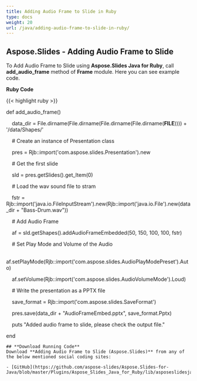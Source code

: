 ```yaml
---
title: Adding Audio Frame to Slide in Ruby
type: docs
weight: 20
url: /java/adding-audio-frame-to-slide-in-ruby/
---
```


## **Aspose.Slides - Adding Audio Frame to Slide**
To Add Audio Frame to Slide using **Aspose.Slides Java for Ruby**, call **add_audio_frame** method of **Frame** module. Here you can see example code.

**Ruby Code**

{{< highlight ruby >}}

 def add_audio_frame()

    data_dir = File.dirname(File.dirname(File.dirname(File.dirname(__FILE__)))) + '/data/Shapes/'



    # Create an instance of Presentation class

    pres = Rjb::import('com.aspose.slides.Presentation').new

    # Get the first slide

    sld = pres.getSlides().get_Item(0)

    # Load the wav sound file to stram

    fstr = Rjb::import('java.io.FileInputStream').new(Rjb::import('java.io.File').new(data_dir + "Bass-Drum.wav"))



    # Add Audio Frame

    af = sld.getShapes().addAudioFrameEmbedded(50, 150, 100, 100, fstr)

    # Set Play Mode and Volume of the Audio

    af.setPlayMode(Rjb::import('com.aspose.slides.AudioPlayModePreset').Auto)

    af.setVolume(Rjb::import('com.aspose.slides.AudioVolumeMode').Loud)

    # Write the presentation as a PPTX file

    save_format = Rjb::import('com.aspose.slides.SaveFormat')

    pres.save(data_dir + "AudioFrameEmbed.pptx", save_format.Pptx)

    puts "Added audio frame to slide, please check the output file."

end   

```
## **Download Running Code**
Download **Adding Audio Frame to Slide (Aspose.Slides)** from any of the below mentioned social coding sites:

- [GitHub](https://github.com/aspose-slides/Aspose.Slides-for-Java/blob/master/Plugins/Aspose_Slides_Java_for_Ruby/lib/asposeslidesjava/Shapes/frame.rb)
